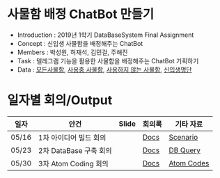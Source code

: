 # 사물함 배정 ChatBot 만들기
* Introduction : 2019년 1학기 DataBaseSystem Final Assignment
* Concept : 신입생 사물함을 배정해주는 ChatBot
* Members : 박성원, 허재석, 김민걸, 주해진
* Task : 텔레그램 기능을 활용한 사물함을 배정해주는 ChatBot 기획하기
* Data : [모든사물함](https://docs.google.com/spreadsheets/d/1V8yGwLFE6OTELSrvAevAfxcYz813_1pjDFI7zdC_V3c/edit#gid=1523292727), [사용중 사물함](https://docs.google.com/spreadsheets/d/1OPm4It-XDr4D925m4vkj00sWoFOojL9k31QuLYNkfII/edit#gid=241330450), [사용하지 않는 사물함](https://docs.google.com/spreadsheets/d/172szNVZvj_i1JxU3Gp0Z3yeXwmflRgZiQieLZLlDVXE/edit#gid=1224535224), [신입생명단](https://docs.google.com/spreadsheets/d/1yXb7HBqh_n2hA7gxZSmBW8RkAjD199bilwulwF7RLVU/edit#gid=1036890610)

# 일자별 회의/Output
| 일자 | 안건 | Slide | 회의록 | 기타 자료 | 
| --- | --- | ----- | ---- | ------- | 
| 05/16| 1차 아이디어 빌드 회의|| [Docs](https://docs.google.com/document/d/1utkpsa-vsfbfA3NzTo-CsaR2LsF_XbPx4PRG8cx6dx0/edit)|[Scenario](https://docs.google.com/document/d/1lh036YEdXwMMT5SVqAZBq_43u01asm0ZE0QMNCf7FSk/edit)|
| 05/23| 2차 DataBase 구축 회의|| [Docs](https://docs.google.com/document/d/1gjas-19FhjullgyplfQ7Cfoh8viMiL70cgrPLQVS4-E/edit)|[DB Query](https://docs.google.com/document/d/1V9FXx68atKqtz2PImGGbynZsxzGoXzt_LddI9sAycTg/edit)|
| 05/30| 3차 Atom Coding 회의|| [Docs]()|[Atom Codes](https://docs.google.com/document/d/1sf9Mq2LkAQrOsJKnAoMMRhhUjy8lc1tIBeeL3AW1ucw/edit)|
